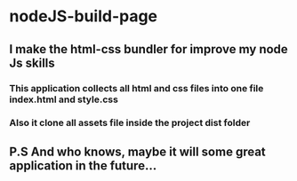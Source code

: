 # nodeJS-build-page
## I make the html-css bundler for improve my node Js skills
### This application collects all html and css files into one file index.html and style.css
### Also it clone all assets file inside the project dist folder
## P.S And who knows, maybe it will some great application in the future...